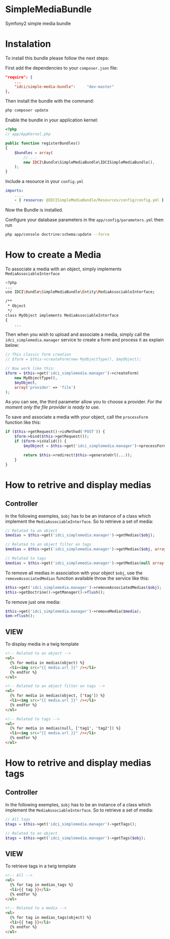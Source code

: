 SimpleMediaBundle
=================

Symfony2 simple media bundle


Instalation
===========

To install this bundle please follow the next steps:

First add the dependencies to your `composer.json` file:

```json
"require": {
    ...
    "idci/simple-media-bundle":     "dev-master"
},
```

Then install the bundle with the command:

```sh
php composer update
```

Enable the bundle in your application kernel:

```php
<?php
// app/AppKernel.php

public function registerBundles()
{
    $bundles = array(
        // ...
        new IDCI\Bundle\SimpleMediaBundle\IDCISimpleMediaBundle(),
    );
}
```

Include a resource in your `config.yml`

```yml
imports:
    ....
    - { resource: @IDCISimpleMediaBundle/Resources/config/config.yml }
```

Now the Bundle is installed.

Configure your database parameters in the `app/config/parameters.yml` then run

```sh
php app/console doctrine:schema:update --force
```

How to create a Media
=====================

To associate a media with an object, simply implements `MediaAssociableInterface`

```sh
<?php
...
use IDCI\Bundle\SimpleMediaBundle\Entity\MediaAssociableInterface;

/**
 * Object
 */
class MyObject implements MediaAssociableInterface
{
    ...
```

Then when you wish to upload and associate a media, simply call the `idci_simplemedia.manager`
service to create a form and process it as explain below:

```php
// This classic form creation
// $form = $this->createForm(new MyObjectType(), $myObject);

// Now work like this:
$form = $this->get('idci_simplemedia.manager')->createForm(
    new MyObjectType(),
    $myObject,
    array('provider' => 'file')
);
```

As you can see, the third parameter allow you to choose a provider.
*For the moment only the file provider is ready to use.*

To save and associate a media with your object, call the `processForm` function like this:

```php
if ($this->getRequest()->isMethod('POST')) {
    $form->bind($this->getRequest());
    if ($form->isValid()) {
        $myObject = $this->get('idci_simplemedia.manager')->processForm($form);

        return $this->redirect($this->generateUrl(...));
    }
}
```

How to retrive and display medias
=================================

Controller
----------

In the following exemples, `$obj` has to be an instance of a class which implement
the `MediaAssociableInterface`. So to retrieve a set of media:

```php
// Related to an object
$medias = $this->get('idci_simplemedia.manager')->getMedias($obj);

// Related to an object filter on tags
$medias = $this->get('idci_simplemedia.manager')->getMedias($obj, array('tag1', 'tag2'));

// Related to tags
$medias = $this->get('idci_simplemedia.manager')->getMedias(null array('tag1', 'tag2'));
```

To remove all medias in association with your object `$obj`, use the `removeAssociatedMedias`
function available throw the service like this:

```php
$this->get('idci_simplemedia.manager')->removeAssociatedMedias($obj);
$this->getDoctrine()->getManager()->flush();
```

To remove just one media:

```php
$this->get('idci_simplemedia.manager')->removeMedia($media);
$em->flush();
```

VIEW
----

To display media in a twig template

```html
<!-- Related to an object -->
<ul>
  {% for media in medias(object) %}
  <li><img src="{{ media.url }}" /></li>
  {% endfor %}
</ul>

<!-- Related to an object filter on tags -->
<ul>
  {% for media in medias(object, ['tag']) %}
  <li><img src="{{ media.url }}" /></li>
  {% endfor %}
</ul>

<!-- Related to tags -->
<ul>
  {% for media in medias(null, ['tag1', 'tag2']) %}
  <li><img src="{{ media.url }}" /></li>
  {% endfor %}
</ul>
```


How to retrive and display medias tags
======================================

Controller
----------

In the following exemples, `$obj` has to be an instance of a class which implement
the `MediaAssociableInterface`. So to retrieve a set of media:

```php
// All tags
$tags = $this->get('idci_simplemedia.manager')->getTags();

// Related to an object
$tags = $this->get('idci_simplemedia.manager')->getTags($obj);
```

VIEW
----

To retrieve tags in a twig template

```html
<!-- All -->
<ul>
  {% for tag in medias_tags %}
  <li>{{ tag }}</li>
  {% endfor %}
</ul>

<!-- Related to a media -->
<ul>
  {% for tag in medias_tags(object) %}
  <li>{{ tag }}</li>
  {% endfor %}
</ul>
```
